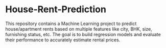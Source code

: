 # House-Rent-Prediction
This repository contains a Machine Learning project to predict house/apartment rents based on multiple features like city, BHK, size, furnishing status, etc. The goal is to build regression models and evaluate their performance to accurately estimate rental prices.
